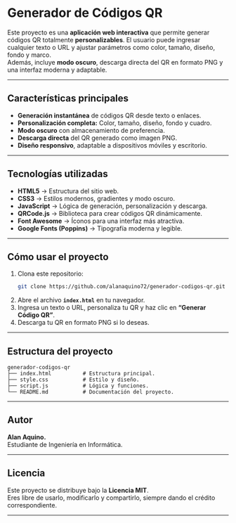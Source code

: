# Generador de Códigos QR

Este proyecto es una **aplicación web interactiva** que permite generar códigos QR totalmente **personalizables**. El usuario puede ingresar cualquier texto o URL y ajustar parámetros como color, tamaño, diseño, fondo y marco.  
Además, incluye **modo oscuro**, descarga directa del QR en formato PNG y una interfaz moderna y adaptable.

---

## Características principales

- **Generación instantánea** de códigos QR desde texto o enlaces.  
- **Personalización completa:** Color, tamaño, diseño, fondo y cuadro.  
- **Modo oscuro** con almacenamiento de preferencia.  
- **Descarga directa** del QR generado como imagen PNG.  
- **Diseño responsivo**, adaptable a dispositivos móviles y escritorio.

---

## Tecnologías utilizadas

- **HTML5** → Estructura del sitio web.  
- **CSS3** → Estilos modernos, gradientes y modo oscuro.  
- **JavaScript** → Lógica de generación, personalización y descarga.  
- **QRCode.js** → Biblioteca para crear códigos QR dinámicamente.  
- **Font Awesome** → Íconos para una interfaz más atractiva.  
- **Google Fonts (Poppins)** → Tipografía moderna y legible.

---

## Cómo usar el proyecto

1. Clona este repositorio:
   ```bash
   git clone https://github.com/alanaquino72/generador-codigos-qr.git
   ```
2. Abre el archivo **`index.html`** en tu navegador.  
3. Ingresa un texto o URL, personaliza tu QR y haz clic en **“Generar Código QR”**.  
4. Descarga tu QR en formato PNG si lo deseas.

---

## Estructura del proyecto

```
generador-codigos-qr
├── index.html          # Estructura principal.
├── style.css           # Estilo y diseño.
├── script.js           # Lógica y funciones.
└── README.md           # Documentación del proyecto.
```

---

## Autor

**Alan Aquino.**  
Estudiante de Ingeniería en Informática.  

---

## Licencia

Este proyecto se distribuye bajo la **Licencia MIT**.  
Eres libre de usarlo, modificarlo y compartirlo, siempre dando el crédito correspondiente.  

---
